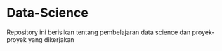 # Data-Science

Repository ini berisikan tentang pembelajaran data science dan proyek-proyek yang dikerjakan
